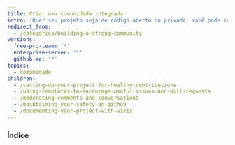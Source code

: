```yaml
---
title: Criar uma comunidade integrada
intro: 'Quer seu projeto seja de código aberto ou privado, você pode criar um ambiente saudável e eficaz para a colaboração.'
redirect_from:
  - /categories/building-a-strong-community
versions:
  free-pro-team: '*'
  enterprise-server: '*'
  github-ae: '*'
topics:
  - comunidade
children:
  - /setting-up-your-project-for-healthy-contributions
  - /using-templates-to-encourage-useful-issues-and-pull-requests
  - /moderating-comments-and-conversations
  - /maintaining-your-safety-on-github
  - /documenting-your-project-with-wikis
---
```

### Índice
